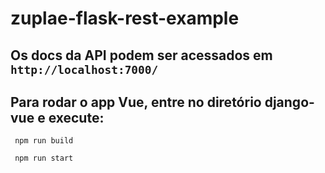 # zuplae-flask-rest-example

## Os docs da API podem ser acessados em <code>http://localhost:7000/</code>

## Para rodar o app Vue, entre no diretório django-vue e execute:
<code> npm run build</code>

<code> npm run start</code>
